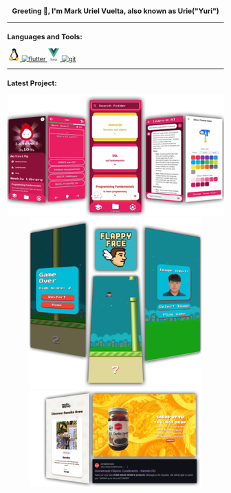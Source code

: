 <h3 align="center">Greeting 👋, I'm Mark Uriel Vuelta, also known as Urie("Yuri")</h3>
<hr>
<h3 align="left">Languages and Tools:</h3>
<p align="left"> <a href="https://www.linux.org/" target="_blank" rel="noreferrer"> <img src="https://raw.githubusercontent.com/devicons/devicon/master/icons/linux/linux-original.svg" alt="linux" width="30" height="30"/> </a> <a href="https://flutter.dev" target="_blank" rel="noreferrer"> <img src="https://www.vectorlogo.zone/logos/flutterio/flutterio-icon.svg" alt="flutter" width="30" height="30"/> </a>  <a href="https://vuejs.org/" target="_blank" rel="noreferrer"> <img src="https://raw.githubusercontent.com/devicons/devicon/master/icons/vuejs/vuejs-original-wordmark.svg" alt="vuejs" width="30" height="30"/> </a>  <a href="https://git-scm.com/" target="_blank" rel="noreferrer"> <img src="https://www.vectorlogo.zone/logos/git-scm/git-scm-icon.svg" alt="git" width="30" height="30"/> </a> </p>
<hr>
<h3>Latest Project:</h3>
<div align="center">
  <img src="learnn_view.webp" alt="Learn-N" width="800"/>
</div>
<div align="center">
  <img src="flappyface_showcase.webp" alt="Flappy Face" width="400"/>
   <a href="https://www.remiksfd.store/">
    <img src="remiks_web.webp" alt="Remiks FD" width="400"/>
  </a>
</div>

